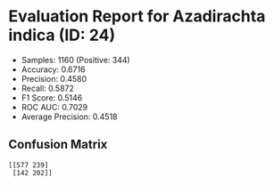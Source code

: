 # Evaluation Report for Azadirachta indica (ID: 24)
- Samples: 1160 (Positive: 344)
- Accuracy: 0.6716
- Precision: 0.4580
- Recall: 0.5872
- F1 Score: 0.5146
- ROC AUC: 0.7029
- Average Precision: 0.4518

## Confusion Matrix
```
[[577 239]
 [142 202]]
```